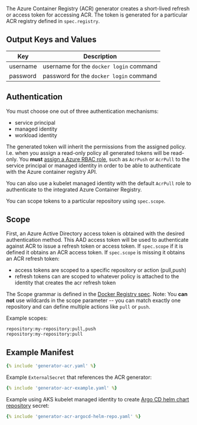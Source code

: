 
The Azure Container Registry (ACR) generator creates a short-lived refresh or access token for accessing ACR.
The token is generated for a particular ACR registry defined in `spec.registry`.

## Output Keys and Values

| Key      | Description |
| -------- | ----------- |
| username | username for the `docker login` command |
| password | password for the `docker login` command |

## Authentication

You must choose one out of three authentication mechanisms:

- service principal
- managed identity
- workload identity

The generated token will inherit the permissions from the assigned policy. I.e. when you assign a read-only policy all generated tokens will be read-only.
You **must** [assign a Azure RBAC role](https://learn.microsoft.com/en-us/azure/role-based-access-control/role-assignments-steps), such as `AcrPush` or `AcrPull` to the service principal or managed identity in order to be able to authenticate with the Azure container registry API.

You can also use a kubelet managed identity with the default `AcrPull` role to authenticate to the integrated Azure Container Registry.

You can scope tokens to a particular repository using `spec.scope`.

## Scope

First, an Azure Active Directory access token is obtained with the desired authentication method.
This AAD access token will be used to authenticate against ACR to issue a refresh token or access token.
If `spec.scope` if it is defined it obtains an ACR access token. If  `spec.scope` is missing it obtains an ACR refresh token:

- access tokens are scoped to a specific repository or action (pull,push)
- refresh tokens can are scoped to whatever policy is attached to the identity that creates the acr refresh token

The Scope grammar is defined in the [Docker Registry spec](https://docs.docker.com/registry/spec/auth/scope/).
Note: You **can not** use wildcards in the scope parameter -- you can match exactly one repository and can define multiple actions like `pull` or `push`.

Example scopes:

```
repository:my-repository:pull,push
repository:my-repository:pull
```

## Example Manifest

```yaml
{% include 'generator-acr.yaml' %}
```

Example `ExternalSecret` that references the ACR generator:

```yaml
{% include 'generator-acr-example.yaml' %}
```

Example using AKS kubelet managed identity to create [Argo CD helm chart repository](https://argo-cd.readthedocs.io/en/latest/operator-manual/declarative-setup/#helm-chart-repositories) secret:

```yaml
{% include 'generator-acr-argocd-helm-repo.yaml' %}
```
